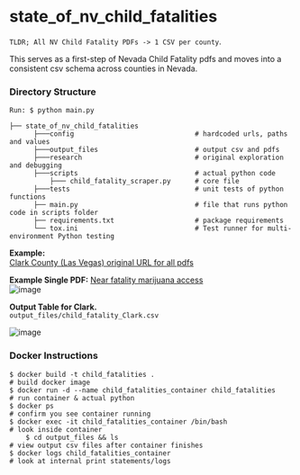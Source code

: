 # state_of_nv_child_fatalities
`TLDR; All NV Child Fatality PDFs -> 1 CSV per county`.

This serves as a first-step of Nevada Child Fatality pdfs and moves into a consistent csv schema across counties in Nevada.

### Directory Structure
`Run: $ python main.py`
```
├── state_of_nv_child_fatalities
      ├───config                              # hardcoded urls, paths and values
      ├───output_files                        # output csv and pdfs
      ├───research                            # original exploration and debugging
      ├───scripts                             # actual python code
          ├─── child_fatality_scraper.py      # core file
      ├───tests                               # unit tests of python functions
      ├── main.py                             # file that runs python code in scripts folder
      ├── requirements.txt                    # package requirements
      └── tox.ini                             # Test runner for multi-environment Python testing
```

**Example:**  
[Clark County (Las Vegas) original URL for all pdfs](https://dcfs.nv.gov/Programs/CWS/CPS/ChildFatalities/Clark/)  

**Example Single PDF:**  [Near fatality marijuana access](https://dcfs.nv.gov/uploadedFiles/dcfsnvgov/content/Programs/CWS/CPS/ChildFatalities/Clark/2023/2023-01-17_ID_1469166.pdf)  
![image](https://github.com/kevinkurek/state_of_nv_child_fatalities/assets/28911996/219f4f12-a82b-4f9f-9c4a-a79a4c83682e)  

**Output Table for Clark.**     
`output_files/child_fatality_Clark.csv`

![image](https://github.com/kevinkurek/state_of_nv_child_fatalities/assets/28911996/9360689d-e655-43f3-98ce-4a8891274e6c)

### Docker Instructions

```
$ docker build -t child_fatalities .                                      # build docker image
$ docker run -d --name child_fatalities_container child_fatalities        # run container & actual python
$ docker ps                                                               # confirm you see container running
$ docker exec -it child_fatalities_container /bin/bash                    # look inside container
    $ cd output_files && ls                                               # view output csv files after container finishes
$ docker logs child_fatalities_container                                  # look at internal print statements/logs
```
